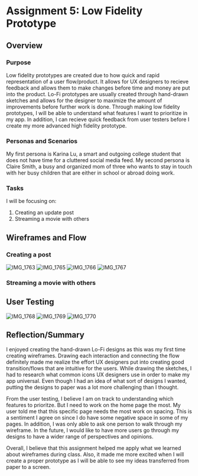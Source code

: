 # Assignment 5: Low Fidelity Prototype

## Overview 

### Purpose
Low fidelity prototypes are created due to how quick and rapid representation of a user flow/product. It allows for UX designers to recieve feedback and allows them to make changes before time and money are put into the product. Lo-Fi prototypes are usually created through hand-drawn sketches and allows for the designer to maximize the amount of improvements before further work is done. Through making low fidelity prototypes, I will be able to understand what features I want to prioritize in my app. In addition, I can recieve quick feedback from user testers before I create my more advanced high fidelity prototype. 

### Personas and Scenarios
My first persona is Karina Lu, a smart and outgoing college student that does not have time for a cluttered social media feed. 
My second persona is Claire Smith, a busy and organized mom of three who wants to stay in touch with her busy children that are either in school or abroad doing work. 

### Tasks
I will be focusing on: 
1. Creating an update post
2. Streaming a movie with others

## Wireframes and Flow
### Creating a post
![IMG_1763](https://user-images.githubusercontent.com/119825654/237060819-3d57ad3e-e59a-4d9c-9ddc-dbbbcb9d0361.jpg)
![IMG_1765](https://user-images.githubusercontent.com/119825654/237060815-5fdd38f9-caf9-41d5-98cc-6309837eeb16.jpg)
![IMG_1766](https://user-images.githubusercontent.com/119825654/237060810-52210526-9a98-49bc-9454-33473af4a61f.jpg)
![IMG_1767](https://user-images.githubusercontent.com/119825654/237060806-4d7935b3-c10c-47dc-9f92-b199f52a6480.jpg)

### Streaming a movie with others

## User Testing
![IMG_1768](https://github.com/britslambs/DH110/assets/119825654/fe75f3bb-f35c-4e22-8a53-278946509c11)
![IMG_1769](https://github.com/britslambs/DH110/assets/119825654/550bd710-0eca-47fc-8cd9-eceea837bd1c)
![IMG_1770](https://github.com/britslambs/DH110/assets/119825654/e4721cd7-8a82-4d12-a7c8-2402cd5d4ac8)

## Reflection/Summary
I enjoyed creating the hand-drawn Lo-Fi designs as this was my first time creating wireframes. Drawing each interaction and connecting the flow definitely made me realize the effort UX designers put into creating good transition/flows that are intuitive for the users. While drawing the sketches, I had to research what common icons UX designers use in order to make my app universal. Even though I had an idea of what sort of designs I wanted, putting the designs to paper was a lot more challenging than I thought. 

From the user testing, I believe I am on track to understanding which features to prioritze. But I need to work on the home page the most. My user told me that this specific page needs the most work on spacing. This is a sentiment I agree on since I do have some negative space in some of my pages. In addition, I was only able to ask one person to walk through my wireframe. In the future, I would like to have more users go through my designs to have a wider range of perspectives and opinions.

Overall, I believe that this assignment helped me apply what we learned about wireframes during class. Also, it made me more excited when I will create a proper prototype as I will be able to see my ideas transferred from paper to a screen. 
